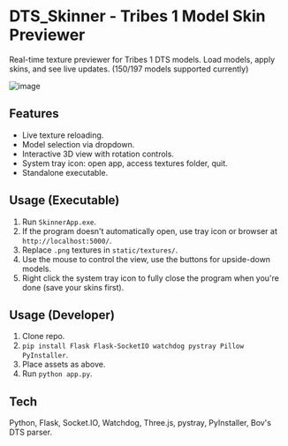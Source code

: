 # DTS_Skinner - Tribes 1 Model Skin Previewer

Real-time texture previewer for Tribes 1 DTS models. Load models, apply skins, and see live updates. (150/197 models supported currently)

![image](https://github.com/user-attachments/assets/58498de5-e4c6-4abe-ac2b-2330734eef9f)

## Features

*   Live texture reloading.
*   Model selection via dropdown.
*   Interactive 3D view with rotation controls.
*   System tray icon: open app, access textures folder, quit.
*   Standalone executable.

## Usage (Executable)

1.  Run `SkinnerApp.exe`.
2.  If the program doesn't automatically open, use tray icon or browser at `http://localhost:5000/`.
3.  Replace `.png` textures in `static/textures/`.
4.  Use the mouse to control the view, use the buttons for upside-down models.
5.  Right click the system tray icon to fully close the program when you're done (save your skins first).


## Usage (Developer)

1.  Clone repo.
2.  `pip install Flask Flask-SocketIO watchdog pystray Pillow PyInstaller`.
3.  Place assets as above.
4.  Run `python app.py`.

## Tech

Python, Flask, Socket.IO, Watchdog, Three.js, pystray, PyInstaller, Bov's DTS parser.
